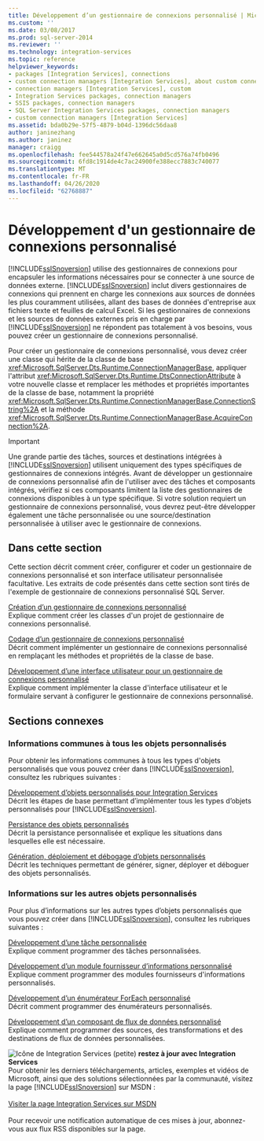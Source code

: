 ```yaml
---
title: Développement d’un gestionnaire de connexions personnalisé | Microsoft Docs
ms.custom: ''
ms.date: 03/08/2017
ms.prod: sql-server-2014
ms.reviewer: ''
ms.technology: integration-services
ms.topic: reference
helpviewer_keywords:
- packages [Integration Services], connections
- custom connection managers [Integration Services], about custom connection managers
- connection managers [Integration Services], custom
- Integration Services packages, connection managers
- SSIS packages, connection managers
- SQL Server Integration Services packages, connection managers
- custom connection managers [Integration Services]
ms.assetid: bda0b29e-57f5-4879-b04d-1396dc56daa8
author: janinezhang
ms.author: janinez
manager: craigg
ms.openlocfilehash: fee544578a24f47e662645a0d5cd576a74fb0496
ms.sourcegitcommit: 6fd8c1914de4c7ac24900fe388ecc7883c740077
ms.translationtype: MT
ms.contentlocale: fr-FR
ms.lasthandoff: 04/26/2020
ms.locfileid: "62768887"
---
```

# <a name="developing-a-custom-connection-manager"></a>Développement d'un gestionnaire de connexions personnalisé
  [!INCLUDE[ssISnoversion](../../../includes/ssisnoversion-md.md)] utilise des gestionnaires de connexions pour encapsuler les informations nécessaires pour se connecter à une source de données externe. [!INCLUDE[ssISnoversion](../../../includes/ssisnoversion-md.md)] inclut divers gestionnaires de connexions qui prennent en charge les connexions aux sources de données les plus couramment utilisées, allant des bases de données d'entreprise aux fichiers texte et feuilles de calcul Excel. Si les gestionnaires de connexions et les sources de données externes pris en charge par [!INCLUDE[ssISnoversion](../../../includes/ssisnoversion-md.md)] ne répondent pas totalement à vos besoins, vous pouvez créer un gestionnaire de connexions personnalisé.  
  
 Pour créer un gestionnaire de connexions personnalisé, vous devez créer une classe qui hérite de la classe de base <xref:Microsoft.SqlServer.Dts.Runtime.ConnectionManagerBase>, appliquer l'attribut <xref:Microsoft.SqlServer.Dts.Runtime.DtsConnectionAttribute> à votre nouvelle classe et remplacer les méthodes et propriétés importantes de la classe de base, notamment la propriété <xref:Microsoft.SqlServer.Dts.Runtime.ConnectionManagerBase.ConnectionString%2A> et la méthode <xref:Microsoft.SqlServer.Dts.Runtime.ConnectionManagerBase.AcquireConnection%2A>.  
  
> [!IMPORTANT]  
>  Une grande partie des tâches, sources et destinations intégrées à [!INCLUDE[ssISnoversion](../../../includes/ssisnoversion-md.md)] utilisent uniquement des types spécifiques de gestionnaires de connexions intégrés. Avant de développer un gestionnaire de connexions personnalisé afin de l'utiliser avec des tâches et composants intégrés, vérifiez si ces composants limitent la liste des gestionnaires de connexions disponibles à un type spécifique. Si votre solution requiert un gestionnaire de connexions personnalisé, vous devrez peut-être développer également une tâche personnalisée ou une source/destination personnalisée à utiliser avec le gestionnaire de connexions.  
  
## <a name="in-this-section"></a>Dans cette section  
 Cette section décrit comment créer, configurer et coder un gestionnaire de connexions personnalisé et son interface utilisateur personnalisée facultative. Les extraits de code présentés dans cette section sont tirés de l'exemple de gestionnaire de connexions personnalisé SQL Server.  
  
 [Création d’un gestionnaire de connexions personnalisé](creating-a-custom-connection-manager.md)  
 Explique comment créer les classes d'un projet de gestionnaire de connexions personnalisé.  
  
 [Codage d’un gestionnaire de connexions personnalisé](coding-a-custom-connection-manager.md)  
 Décrit comment implémenter un gestionnaire de connexions personnalisé en remplaçant les méthodes et propriétés de la classe de base.  
  
 [Développement d’une interface utilisateur pour un gestionnaire de connexions personnalisé](developing-a-user-interface-for-a-custom-connection-manager.md)  
 Explique comment implémenter la classe d'interface utilisateur et le formulaire servant à configurer le gestionnaire de connexions personnalisé.  
  
## <a name="related-sections"></a>Sections connexes  
  
### <a name="information-common-to-all-custom-objects"></a>Informations communes à tous les objets personnalisés  
 Pour obtenir les informations communes à tous les types d'objets personnalisés que vous pouvez créer dans [!INCLUDE[ssISnoversion](../../../includes/ssisnoversion-md.md)], consultez les rubriques suivantes :  
  
 [Développement d’objets personnalisés pour Integration Services](../developing-custom-objects-for-integration-services.md)  
 Décrit les étapes de base permettant d’implémenter tous les types d’objets personnalisés pour [!INCLUDE[ssISnoversion](../../../includes/ssisnoversion-md.md)].  
  
 [Persistance des objets personnalisés](../persisting-custom-objects.md)  
 Décrit la persistance personnalisée et explique les situations dans lesquelles elle est nécessaire.  
  
 [Génération, déploiement et débogage d’objets personnalisés](../building-deploying-and-debugging-custom-objects.md)  
 Décrit les techniques permettant de générer, signer, déployer et déboguer des objets personnalisés.  
  
### <a name="information-about-other-custom-objects"></a>Informations sur les autres objets personnalisés  
 Pour plus d’informations sur les autres types d’objets personnalisés que vous pouvez créer dans [!INCLUDE[ssISnoversion](../../../includes/ssisnoversion-md.md)], consultez les rubriques suivantes :  
  
 [Développement d’une tâche personnalisée](../task/developing-a-custom-task.md)  
 Explique comment programmer des tâches personnalisées.  
  
 [Développement d’un module fournisseur d’informations personnalisé](../log-provider/developing-a-custom-log-provider.md)  
 Explique comment programmer des modules fournisseurs d'informations personnalisés.  
  
 [Développement d’un énumérateur ForEach personnalisé](../foreach-enumerator/developing-a-custom-foreach-enumerator.md)  
 Décrit comment programmer des énumérateurs personnalisés.  
  
 [Développement d’un composant de flux de données personnalisé](../data-flow/developing-a-custom-data-flow-component.md)  
 Explique comment programmer des sources, des transformations et des destinations de flux de données personnalisées.  
  
![Icône de Integration Services (petite)](../../media/dts-16.gif "Icône Integration Services (petite)")  **restez à jour avec Integration Services**<br /> Pour obtenir les derniers téléchargements, articles, exemples et vidéos de Microsoft, ainsi que des solutions sélectionnées par la communauté, visitez la page [!INCLUDE[ssISnoversion](../../../includes/ssisnoversion-md.md)] sur MSDN :<br /><br /> [Visiter la page Integration Services sur MSDN](https://go.microsoft.com/fwlink/?LinkId=136655)<br /><br /> Pour recevoir une notification automatique de ces mises à jour, abonnez-vous aux flux RSS disponibles sur la page.  
  
  
